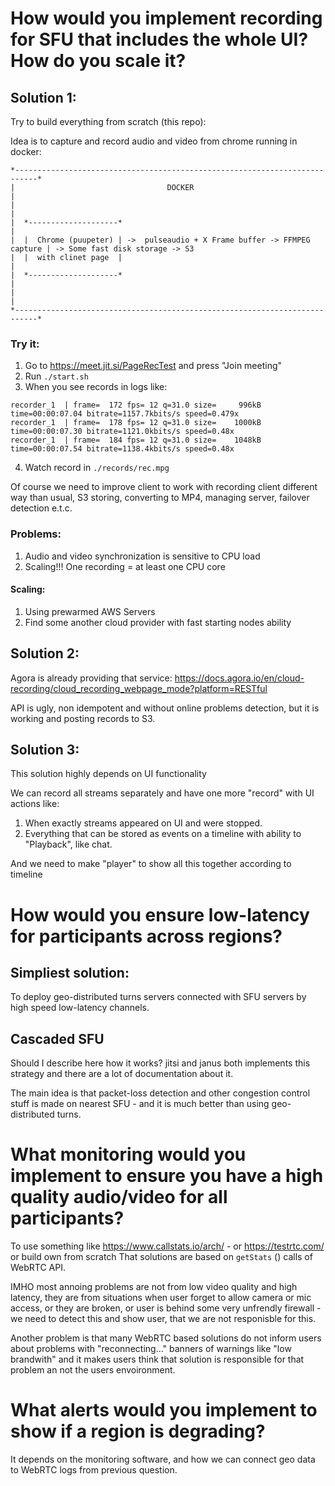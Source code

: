 # How would you implement recording for SFU that includes the whole UI? How do you scale it?

## Solution 1:

Try to build everything from scratch (this repo): 

Idea is to capture and record audio and video from chrome running in docker:

````
*---------------------------------------------------------------------------*
|                                  DOCKER                                   |
|                                                                           |
|  *--------------------*                                                   |
|  |  Chrome (puupeter) | ->  pulseaudio + X Frame buffer -> FFMPEG capture | -> Some fast disk storage -> S3
|  |  with clinet page  |                                                   | 
|  *--------------------*                                                   |
|                                                                           |
*---------------------------------------------------------------------------*
````

### Try it:

1. Go to https://meet.jit.si/PageRecTest and press "Join meeting"
2. Run ````./start.sh````
3. When you see records in logs like:
````
recorder_1  | frame=  172 fps= 12 q=31.0 size=     996kB time=00:00:07.04 bitrate=1157.7kbits/s speed=0.479x    
recorder_1  | frame=  178 fps= 12 q=31.0 size=    1000kB time=00:00:07.30 bitrate=1121.0kbits/s speed=0.48x    
recorder_1  | frame=  184 fps= 12 q=31.0 size=    1048kB time=00:00:07.54 bitrate=1138.4kbits/s speed=0.48x    
````
4. Watch record in ````./records/rec.mpg````

Of course we need to improve client to work with recording client different way than usual, S3 storing, converting to MP4, managing server, failover detection e.t.c.

### Problems:
1. Audio and video synchronization is sensitive to CPU load
2. Scaling!!! One recording = at least one CPU core

#### Scaling:
1. Using prewarmed AWS Servers
2. Find some another cloud provider with fast starting nodes ability

## Solution 2:

Agora is already providing that service: https://docs.agora.io/en/cloud-recording/cloud_recording_webpage_mode?platform=RESTful

API is ugly, non idempotent and without online problems detection, but it is working and posting records to S3.

## Solution 3:
This solution highly depends on UI functionality

We can record all streams separately and have one more "record" with UI actions like:
1. When exactly streams appeared on UI and were stopped.
2. Everything that can be stored as events on a timeline with ability to "Playback", like chat.

And we need to make "player" to show all this together according to timeline

# How would you ensure low-latency for participants across regions?

## Simpliest solution:
To deploy geo-distributed turns servers connected with SFU servers by high speed low-latency channels.

## Cascaded SFU
Should I describe here how it works? jitsi and janus both implements this strategy and there are a lot of documentation about it.

The main idea is that packet-loss detection and other congestion control stuff is made on nearest SFU - and it is much better than using geo-distributed turns.

# What monitoring would you implement to ensure you have a high quality audio/video for all participants?
To use something like https://www.callstats.io/arch/ - or https://testrtc.com/ or build own from scratch
That solutions are based on ````getStats```` () calls of WebRTC API.

IMHO most annoing problems are not from low video quality and high latency, they are from situations when user forget to allow camera or mic access, or they are broken, or user is behind some very unfrendly firewall - we need to detect this and show user, that we are not responisble for this.

Another problem is that many WebRTC based solutions do not inform users about problems with "reconnecting..." banners of warnings like "low brandwith" and it makes users think that solution is responsible for that problem an not the users envoironment.

# What alerts would you implement to show if a region is degrading?
It depends on the monitoring software, and how we can connect geo data to WebRTC logs from previous question.